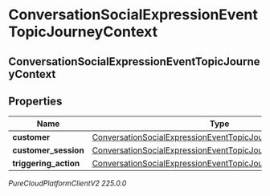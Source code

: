 # ConversationSocialExpressionEventTopicJourneyContext

## ConversationSocialExpressionEventTopicJourneyContext

## Properties

|Name | Type | Description | Notes|
|------------ | ------------- | ------------- | -------------|
| **customer** | [ConversationSocialExpressionEventTopicJourneyCustomer](ConversationSocialExpressionEventTopicJourneyCustomer) |  | [optional] |
| **customer_session** | [ConversationSocialExpressionEventTopicJourneyCustomerSession](ConversationSocialExpressionEventTopicJourneyCustomerSession) |  | [optional] |
| **triggering_action** | [ConversationSocialExpressionEventTopicJourneyAction](ConversationSocialExpressionEventTopicJourneyAction) |  | [optional] |



_PureCloudPlatformClientV2 225.0.0_
